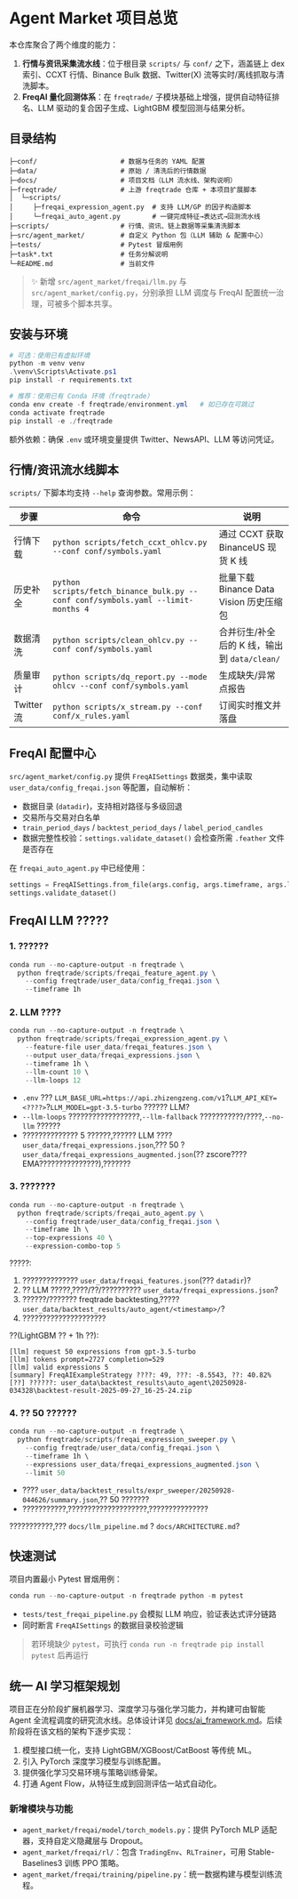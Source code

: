 ﻿# Agent Market 项目总览

本仓库聚合了两个维度的能力：

1. **行情与资讯采集流水线**：位于根目录 `scripts/` 与 `conf/` 之下，涵盖链上 dex 索引、CCXT 行情、Binance Bulk 数据、Twitter(X) 流等实时/离线抓取与清洗脚本。
2. **FreqAI 量化回测体系**：在 `freqtrade/` 子模块基础上增强，提供自动特征排名、LLM 驱动的复合因子生成、LightGBM 模型回测与结果分析。

## 目录结构

```
├─conf/                     # 数据与任务的 YAML 配置
├─data/                     # 原始 / 清洗后的行情数据
├─docs/                     # 项目文档（LLM 流水线、架构说明）
├─freqtrade/                # 上游 freqtrade 仓库 + 本项目扩展脚本
│  └─scripts/
│     ├─freqai_expression_agent.py  # 支持 LLM/GP 的因子构造脚本
│     └─freqai_auto_agent.py        # 一键完成特征→表达式→回测流水线
├─scripts/                  # 行情、资讯、链上数据等采集清洗脚本
├─src/agent_market/         # 自定义 Python 包（LLM 辅助 & 配置中心）
├─tests/                    # Pytest 冒烟用例
├─task*.txt                 # 任务分解说明
└─README.md                 # 当前文件
```

> ✨ 新增 `src/agent_market/freqai/llm.py` 与 `src/agent_market/config.py`，分别承担 LLM 调度与 FreqAI 配置统一治理，可被多个脚本共享。

## 安装与环境

```powershell
# 可选：使用已有虚拟环境
python -m venv venv
.\venv\Scripts\Activate.ps1
pip install -r requirements.txt

# 推荐：使用已有 Conda 环境（freqtrade）
conda env create -f freqtrade/environment.yml   # 如已存在可跳过
conda activate freqtrade
pip install -e ./freqtrade
```

额外依赖：确保 `.env` 或环境变量提供 Twitter、NewsAPI、LLM 等访问凭证。

## 行情/资讯流水线脚本

`scripts/` 下脚本均支持 `--help` 查询参数。常用示例：

| 步骤 | 命令 | 说明 |
| --- | --- | --- |
| 行情下载 | `python scripts/fetch_ccxt_ohlcv.py --conf conf/symbols.yaml` | 通过 CCXT 获取 BinanceUS 现货 K 线 |
| 历史补全 | `python scripts/fetch_binance_bulk.py --conf conf/symbols.yaml --limit-months 4` | 批量下载 Binance Data Vision 历史压缩包 |
| 数据清洗 | `python scripts/clean_ohlcv.py --conf conf/symbols.yaml` | 合并衍生/补全后的 K 线，输出到 `data/clean/` |
| 质量审计 | `python scripts/dq_report.py --mode ohlcv --conf conf/symbols.yaml` | 生成缺失/异常点报告 |
| Twitter 流 | `python scripts/x_stream.py --conf conf/x_rules.yaml` | 订阅实时推文并落盘 |

## FreqAI 配置中心

`src/agent_market/config.py` 提供 `FreqAISettings` 数据类，集中读取 `user_data/config_freqai.json` 等配置，自动解析：

- 数据目录 (`datadir`)，支持相对路径与多级回退
- 交易所与交易对白名单
- `train_period_days` / `backtest_period_days` / `label_period_candles`
- 数据完整性校验：`settings.validate_dataset()` 会检查所需 `.feather` 文件是否存在

在 `freqai_auto_agent.py` 中已经使用：
```python
settings = FreqAISettings.from_file(args.config, args.timeframe, args.label_period)
settings.validate_dataset()
```

## FreqAI LLM ?????

### 1. ??????

```powershell
conda run --no-capture-output -n freqtrade \
  python freqtrade/scripts/freqai_feature_agent.py \
    --config freqtrade/user_data/config_freqai.json \
    --timeframe 1h
```

### 2. LLM ????

```powershell
conda run --no-capture-output -n freqtrade \
  python freqtrade/scripts/freqai_expression_agent.py \
    --feature-file user_data/freqai_features.json \
    --output user_data/freqai_expressions.json \
    --timeframe 1h \
    --llm-count 10 \
    --llm-loops 12
```

- `.env` ??? `LLM_BASE_URL=https://api.zhizengzeng.com/v1`?`LLM_API_KEY=<????>`?`LLM_MODEL=gpt-3.5-turbo` ?????? LLM?
- `--llm-loops` ??????????????????,`--llm-fallback` ???????????/????,`--no-llm` ??????
- ?????????????? 5 ??????,?????? LLM ???? `user_data/freqai_expressions.json`,??? 50 ? `user_data/freqai_expressions_augmented.json`(?? zscore????EMA???????????????),???????

### 3. ???????

```powershell
conda run --no-capture-output -n freqtrade \
  python freqtrade/scripts/freqai_auto_agent.py \
    --config freqtrade/user_data/config_freqai.json \
    --timeframe 1h \
    --top-expressions 40 \
    --expression-combo-top 5
```

?????:

1. ?????????????? `user_data/freqai_features.json`(??? `datadir`)?
2. ?? LLM ?????,????/??/?????????? `user_data/freqai_expressions.json`?
3. ??????/??????? freqtrade backtesting,????? `user_data/backtest_results/auto_agent/<timestamp>/`?
4. ?????????????????????

??(LightGBM ?? + 1h ??):

```
[llm] request 50 expressions from gpt-3.5-turbo
[llm] tokens prompt=2727 completion=529
[llm] valid expressions 5
[summary] FreqAIExampleStrategy ????: 49, ???: -8.5543, ??: 40.82%
[??] ??????: user_data\backtest_results\auto_agent\20250928-034328\backtest-result-2025-09-27_16-25-24.zip
```

### 4. ?? 50 ??????

```powershell
conda run --no-capture-output -n freqtrade \
  python freqtrade/scripts/freqai_expression_sweeper.py \
    --config freqtrade/user_data/config_freqai.json \
    --timeframe 1h \
    --expressions user_data/freqai_expressions_augmented.json \
    --limit 50
```

- ???? `user_data/backtest_results/expr_sweeper/20250928-044626/summary.json`,?? 50 ???????
- ???????????,????????????????????,???????????????

???????????,??? `docs/llm_pipeline.md` ? `docs/ARCHITECTURE.md`?

## 快速测试

项目内置最小 Pytest 冒烟用例：

```powershell
conda run --no-capture-output -n freqtrade python -m pytest
```

- `tests/test_freqai_pipeline.py` 会模拟 LLM 响应，验证表达式评分链路
- 同时断言 `FreqAISettings` 的数据目录校验逻辑

> 若环境缺少 `pytest`，可执行 `conda run -n freqtrade pip install pytest` 后再运行


## 统一 AI 学习框架规划

项目正在分阶段扩展机器学习、深度学习与强化学习能力，并构建可由智能 Agent 全流程调度的研究流水线。总体设计详见 [docs/ai_framework.md](docs/ai_framework.md)。后续阶段将在该文档的架构下逐步实现：

1. 模型接口统一化，支持 LightGBM/XGBoost/CatBoost 等传统 ML。
2. 引入 PyTorch 深度学习模型与训练配置。
3. 提供强化学习交易环境与策略训练骨架。
4. 打通 Agent Flow，从特征生成到回测评估一站式自动化。

### 新增模块与功能
- `agent_market/freqai/model/torch_models.py`：提供 PyTorch MLP 适配器，支持自定义隐藏层与 Dropout。
- `agent_market/freqai/rl/`：包含 `TradingEnv`、`RLTrainer`，可用 Stable-Baselines3 训练 PPO 策略。
- `agent_market/freqai/training/pipeline.py`：统一数据构建与模型训练流程。

